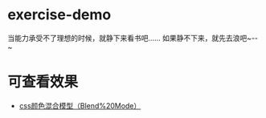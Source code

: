 # exercise-demo
当能力承受不了理想的时候，就静下来看书吧…… 如果静不下来，就先去浪吧~--~

# 可查看效果
- [css颜色混合模型（Blend%20Mode） ](https://github.com/wangnanping/exercise-demo/blob/master/%E5%A5%BD%E7%9C%8B%E7%9A%84%E7%89%B9%E6%95%88/10%E4%B8%AA%E7%8B%AC%E7%89%B9%E7%9A%84css%E8%83%8C%E6%99%AF%E8%A7%86%E8%A7%89%E6%95%88%E6%9E%9C/css%E9%A2%9C%E8%89%B2%E6%B7%B7%E5%90%88%E6%A8%A1%E5%9E%8B%EF%BC%88Blend%20Mode%EF%BC%89/index.html)


